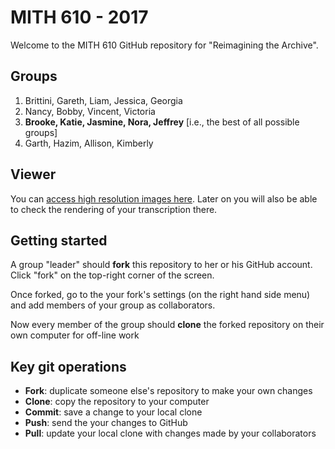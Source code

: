 # MITH 610 - 2017

Welcome to the MITH 610 GitHub repository for "Reimagining the Archive".

## Groups
1. Brittini, Gareth, Liam, Jessica, Georgia
2. Nancy, Bobby, Vincent, Victoria
3. **Brooke, Katie, Jasmine, Nora, Jeffrey** [i.e., the best of all possible groups]
4. Garth, Hazim, Allison, Kimberly

## Viewer

You can [access high resolution images here](http://umd-mith.github.io/sga-lab/TimeIsFlying/). Later on you will also be able to check the rendering of your transcription there.

## Getting started

A group "leader" should **fork** this repository to her or his GitHub account. Click "fork" on the top-right corner of the screen.

Once forked, go to the your fork's settings (on the right hand side menu) and add members of your group as collaborators.

Now every member of the group should **clone** the forked repository on their own computer for off-line work

## Key git operations

* **Fork**: duplicate someone else's repository to make your own changes
* **Clone**: copy the repository to your computer
* **Commit**: save a change to your local clone
* **Push**: send the your changes to GitHub 
* **Pull**: update your local clone with changes made by your collaborators

